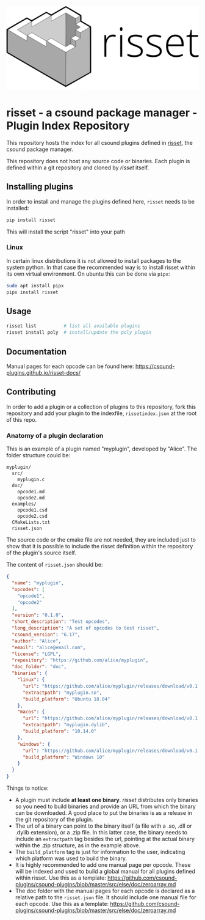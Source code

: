 ![risset](assets/risset-title-white.png)


# risset - a csound package manager - Plugin Index Repository

This repository hosts the index for all csound plugins defined in [risset], the csound package manager.

This repository does not host any source code or binaries. Each plugin is defined within a git repository and cloned by *risset* itself. 


## Installing plugins

In order to install and manage the plugins defined here, `risset` needs to be installed:


```bash
pip install risset
```

This will install the script "risset" into your path


### Linux

In certain linux distributions it is not allowed to install packages to the
system python. In that case the recommended way is to install risset within
its own virtual environment. On ubuntu this can be done via `pipx`:

```bash
sudo apt install pipx
pipx install risset
```


## Usage

```bash
risset list          # list all available plugins
risset install poly  # install/update the poly plugin
```

## Documentation

Manual pages for each opcode can be found here: https://csound-plugins.github.io/risset-docs/


## Contributing

In order to add a plugin or a collection of plugins to this repository, fork this repository and add your plugin to the indexfile, `rissetindex.json` at the root of this repo.


### Anatomy of a plugin declaration

This is an example of a plugin named "myplugin", developed by "Alice". The folder structure could be:

```
myplugin/
  src/
    myplugin.c
  doc/
    opcode1.md
    opcode2.md
  examples/
    opcode1.csd
    opcode2.csd
  CMakeLists.txt
  risset.json
```
  
The source code or the cmake file are not needed, they are included just to show
that it is possible to include the risset definition within the repository
of the plugin's source itself.
  
The content of `risset.json` should be:

```json
{
  "name": "myplugin",
  "opcodes": [
    "opcode1",
    "opcode2"
  ],
  "version": "0.1.0",
  "short_description": "Test opcodes",
  "long_description": "A set of opcodes to test risset",
  "csound_version": "6.17",
  "author": "Alice",
  "email": "alice@email.com",
  "license": "LGPL",
  "repository": "https://github.com/alice/myplugin",
  "doc_folder": "doc",
  "binaries": {
    "linux": {
      "url": "https://github.com/alice/myplugin/releases/download/v0.1.0/myplugin.zip",
      "extractpath": "myplugin.so",
      "build_platform": "Ubuntu 18.04"
    },
    "macos": {
      "url": "https://github.com/alice/myplugin/releases/download/v0.1.0/myplugin.zip",
	  "extractpath": "myplugin.dylib",
      "build_platform": "10.14.0"
    },
    "windows": {
      "url": "https://github.com/alice/myplugin/releases/download/v0.1.0/myplugin.dll",
	  "build_platform": "Windows 10"
    }
  }
}

```

Things to notice:

* A plugin must include **at least one binary**. *risset* distributes only binaries so you need to build binaries and provide an URL from which the binary can be downloaded. A good place to put the binaries is as a release in the git repository of the plugin.
* The url of a binary can point to the binary itself (a file with a .so, .dll or .dylib extension), or a .zip file. In this latter case, the binary needs to include an `extractpath` tag besides the url, pointing at the actual binary
within the .zip structure, as in the example above.
* The `build_platform` tag is just for information to the user, indicating which platform was used to build the binary.
* It is highly recommended to add one manual page per opcode. These will be indexed and used to build a global manual for all plugins defined within risset. Use this as a template: https://github.com/csound-plugins/csound-plugins/blob/master/src/else/doc/zeroarray.md
* The doc folder with the manual pages for each opcode is declared as a relative 
path to the `risset.json` file. It should include one manual file for each opcode. 
 Use this as a template: https://github.com/csound-plugins/csound-plugins/blob/master/src/else/doc/zeroarray.md


[risset]: https://github.com/csound-plugins/risset
